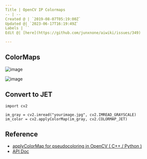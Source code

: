 ```yaml
---
Title | OpenCV IP Colormaps
-- | --
Created @ | `2019-08-07T05:19:00Z`
Updated @| `2023-06-17T16:19:49Z`
Labels | ``
Edit @| [here](https://github.com/junxnone/aiwiki/issues/349)

---
```




## ColorMaps

![image](https://user-images.githubusercontent.com/2216970/62598123-e42db600-b91a-11e9-83cd-c5938446d98b.png)

![image](https://user-images.githubusercontent.com/2216970/62598666-b5b0da80-b91c-11e9-832a-833c8d8d033b.png)

## Convert to JET
```
import cv2 
 
im_gray = cv2.imread("yourimage.jpg", cv2.IMREAD_GRAYSCALE)
im_color = cv2.applyColorMap(im_gray, cv2.COLORMAP_JET)
```


## Reference
- [applyColorMap for pseudocoloring in OpenCV ( C++ / Python )](learnopencv.com/applycolormap-for-pseudocoloring-in-opencv-c-python/)
- [API Doc](https://docs.opencv.org/4.1.1/d3/d50/group__imgproc__colormap.html)

